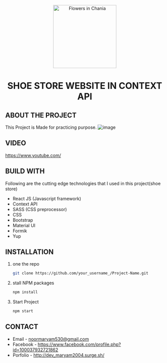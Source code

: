<!-- # SHOE STORE WEBSITE

This Shoe Store is Developed for practicing purpose


## VIDEO
https://www.youtube.com/


## HOMEPAGE

### Link: http://shoestore2004-.surge.sh/

![image](https://user-images.githubusercontent.com/56764144/117897040-5646e200-b2db-11eb-948a-996ad0bc781c.PNG)


## TECHNOLOGIES USED

 - React JS
 - SASS (CSS preprocessor)
 - CSS
 - Bootstrap
 - Material UI
 - Formik
 - Yup

## RUN LOCALLY 
##### Run this command to run the project locally: 
git clone https://github.com/Maryam-bit/shoe-store-in-context.git
 -->
 
<!-- PROJECT LOGO -->
<br />
<div align="center">
  <img src="https://scontent.xx.fbcdn.net/v/t1.15752-9/193610446_848053352774859_6945470461867307684_n.png?_nc_cat=110&ccb=1-3&_nc_sid=aee45a&_nc_ohc=0Xq8c0JV2hkAX-UOwWN&_nc_oc=AQluQdC0tt8ZbXMPj0bP-2E8z2KYEbbK6ZEutzmuP-gFXRLefT2ylRNUAgCy9mQ7GkLx4J_1kMLwt2SQWoTjdRZL&_nc_ad=z-m&_nc_cid=0&_nc_ht=scontent.xx&oh=2e192dd8231c449ff9f8fc56b8a0e72e&oe=60C923C6" alt="Flowers in Chania" width="200">

  <h1 align="center">SHOE STORE WEBSITE IN CONTEXT API</h1>
</div>


<!-- ABOUT THE PROJECT -->
## ABOUT THE PROJECT
This Project is Made for practicing purpose.
![image](https://user-images.githubusercontent.com/56764144/117897040-5646e200-b2db-11eb-948a-996ad0bc781c.PNG)

 
 
## VIDEO
https://www.youtube.com/



## BUILD WITH

Following are the cutting edge technologies that I used in this project(shoe store)
* React JS (Javascript framework)
* Context API
* SASS (CSS preprocessor)
* CSS
* Bootstrap
* Material UI
* Formik
* Yup



## INSTALLATION

1. one the repo
   ```sh
   git clone https://github.com/your_username_/Project-Name.git
   ```
2. stall NPM packages
   ```sh
   npm install
   ```
3. Start Project
    ```sh
    npm start
   ```



## CONTACT

* Email - noormaryam530@gmail.com
* Facebook - https://www.facebook.com/profile.php?id=100037932721862
* Porfolio - http://dev_maryam2004.surge.sh/
